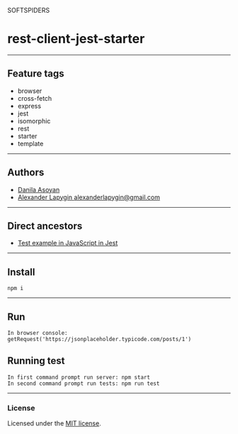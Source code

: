 SOFTSPIDERS

# rest-client-jest-starter

---

## Feature tags

- browser
- cross-fetch
- express
- jest
- isomorphic
- rest
- starter
- template

---

## Authors

- [Danila Asoyan](https://github.com/Danilkashtan)
- [Alexander Lapygin <alexanderlapygin@gmail.com>](https://github.com/AlexanderLapygin)

---

## Direct ancestors
- [Test example in JavaScript in Jest](https://github.com/softspiders/jest)

---

## Install

```
npm i
```

---

## Run

```
In browser console: getRequest('https://jsonplaceholder.typicode.com/posts/1')
```

## Running test

```
In first command prompt run server: npm start
In second command prompt run tests: npm run test
```

---

### License

Licensed under the [MIT license](./LICENSE). 


